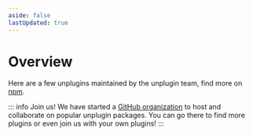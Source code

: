 ```yaml
---
aside: false
lastUpdated: true
---
```


# Overview

Here are a few unplugins maintained by the unplugin team, find more on [npm](https://npmjs.com/search?q=keywords%3Aunplugin).

<Repositories />

::: info Join us!
We have started a [GitHub organization](https://github.com/unplugin) to host and collaborate on popular unplugin packages. You can go there to find more plugins or even join us with your own plugins!
:::
